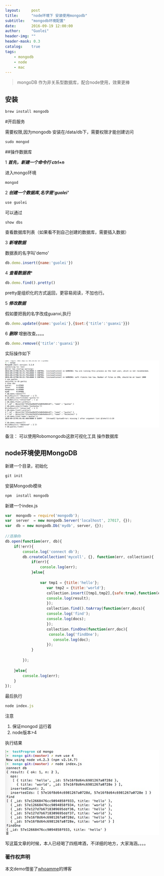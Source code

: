 ```yaml
---
layout:     post
title:      "node环境下 安装使用mongodb"
subtitle:   "mongodb环境配置"
date:       2016-09-19 12:00:00
author:     "Guolei"
header-img: ""
header-mask: 0.3
catalog:    true
tags:
    - mongodb
    - node
    - mac
---
```


> mongoDB 作为非关系型数据库，配合node使用，效果更棒

## 安装

```js
brew install mongodb
```

#开启服务

需要权限,因为mongodb 安装在/data/db下，需要权限才能创建访问

```js
sudo mongod
```

##操作数据库


1 ***首先，新建一个命令行 ctrl+n***

进入mongo环境

```js
mongod
```

2 ***创建一个数据库,名字是'guolei'***

```js
use guolei
```

可以通过

```js
show dbs
```

 查看数据库列表（如果看不到自己创建的数据库，需要插入数据）

3 ***新增数据***

数据表的名字叫'demo'

```js
db.demo.insert({name:'guolei'})
```

4  ***查看数据表****

```js
db.demo.find().pretty()
```
pretty是组织化的方式返回，更容易阅读，不加也行。

5 ***修改数据***

假如要把我的名字改成guanxi,执行

```js
db.demo.update({name:'guolei'},{$set:{'title':'guanxi'}})
```

6  ***删除***
增删改查。。。。

```js
db.demo.remove({'title':'guanxi'})
```

实际操作如下

![](/img/in-post/mongo/mongo-cli.jpeg)

备注： 可以使用Robomongodb这款可视化工具 操作数据库

## node环境使用MongoDB


新建一个目录，初始化

```js
git init
```

安装Mongodb模块

```js
npm  install mongodb
```

新建一个index.js

```js
var  mongodb = require('mongodb');
var  server  = new mongodb.Server('localhost', 27017, {});
var  db = new mongodb.Db('mydb', server, {});

//连接db
db.open(function(err, db){
    if(!err){
        console.log('connect db');
        db.createCollection('mycoll', {}, function(err, collection){
            if(err){
                console.log(err);
            }else{

                var tmp1 = {title:'hello'};
                   var tmp2 = {title:'world'};
                   collection.insert([tmp1,tmp2],{safe:true},function(err,result){
                   console.log(result);
                   });
                   collection.find().toArray(function(err,docs){
                   console.log('find');
                   console.log(docs);
                   });
                   collection.findOne(function(err,doc){
                    console.log('findOne');
                      console.log(doc);
                   });
            }

        });

    }else{
        console.log(err);
    }
});

```

最后执行

```js
node index.js
```

注意

1. 保证mongod 运行着
2. node版本>4

执行结果

![](/img/in-post/mongo/node-mongo.jpeg)

写这篇文章的时候，本人已经喝了四瓶啤酒，不详细的地方，大家海涵。。。。


### 著作权声明

本文demo借鉴了[whoamme](http://www.cnblogs.com/whoamme/p/3467374.html)的博客

